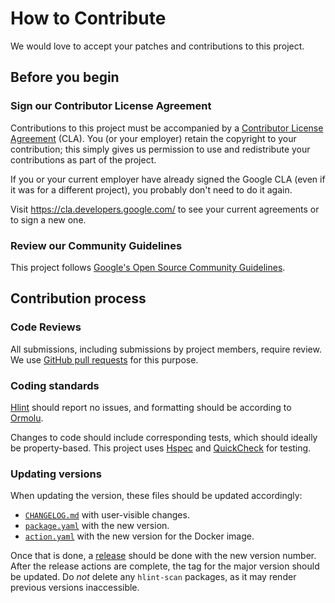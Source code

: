 # How to Contribute

We would love to accept your patches and contributions to this project.

## Before you begin

### Sign our Contributor License Agreement

Contributions to this project must be accompanied by a
[Contributor License Agreement](https://cla.developers.google.com/about) (CLA).
You (or your employer) retain the copyright to your contribution; this simply
gives us permission to use and redistribute your contributions as part of the
project.

If you or your current employer have already signed the Google CLA (even if it
was for a different project), you probably don't need to do it again.

Visit <https://cla.developers.google.com/> to see your current agreements or to
sign a new one.

### Review our Community Guidelines

This project follows [Google's Open Source Community
Guidelines](https://opensource.google/conduct/).

## Contribution process

### Code Reviews

All submissions, including submissions by project members, require review. We 
use [GitHub pull requests](https://docs.github.com/articles/about-pull-requests)
for this purpose.

### Coding standards

[Hlint](https://github.com/ndmitchell/hlint) should report no issues,
and formatting should be according to [Ormolu](https://github.com/tweag/ormolu).

Changes to code should include corresponding tests, which should ideally be property-based.
This project uses [Hspec] and [QuickCheck] for testing.

[Hspec]: https://hspec.github.io/
[QuickCheck]: https://hackage.haskell.org/package/QuickCheck

### Updating versions

When updating the version, these files should be updated accordingly:

*   [`CHANGELOG.md`](CHANGELOG.md) with user-visible changes.
*   [`package.yaml`](../package.yaml) with the new version.
*   [`action.yaml`](../action.yaml) with the new version for the Docker image.

Once that is done, a [release] should be done with the new version number.
After the release actions are complete, the tag for the major version should be updated.
Do *not* delete any `hlint-scan` packages, as it may render previous versions inaccessible.

[release]: https://github.com/haskell-actions/hlint-scan/releases
